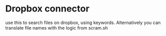 # Dropbox connector
use this to search files on dropbox, using keywords. Alternatively you can translate file names with the logic from scram.sh